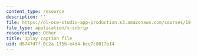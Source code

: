 ```yaml
---
content_type: resource
description: ''
file: https://ol-ocw-studio-app-production.s3.amazonaws.com/courses/18-01sc-single-variable-calculus-fall-2010/d6747d7f0c2a1f5be4d4bcc7c8017b14_rUis1mSzwyA.srt
file_type: application/x-subrip
resourcetype: Other
title: 3play caption file
uid: d6747d7f-0c2a-1f5b-e4d4-bcc7c8017b14
---
```


